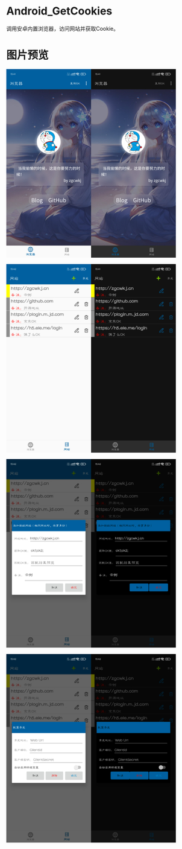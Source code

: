 # Android_GetCookies

调用安卓内置浏览器，访问网站并获取Cookie。

# 图片预览

![001](imgs/001.jpg)

![002](imgs/002.jpg)

![003](imgs/003.jpg)

![004](imgs/004.jpg)
